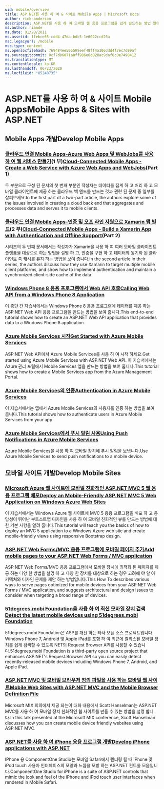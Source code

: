 ```yaml
---
uid: mobile/overview
title: ASP.NET를 사용 하 여 & 사이트 Mobile Apps | Microsoft Docs
author: rick-anderson
description: ASP.NET를 사용 하 여 모바일 웹 응용 프로그램을 쉽게 빌드하는 방법 알아보기
ms.author: riande
ms.date: 01/28/2011
ms.assetid: 1febce65-cdd4-47da-bdb5-1e6022ccd20a
msc.legacyurl: /mobile
msc.type: content
ms.openlocfilehash: 769484ee505599eef48ff4a106ddd4f7ec7d99af
ms.sourcegitcommit: 0cf7d06071a8ff986e6c028ac9daf0c0e7490412
ms.translationtype: MT
ms.contentlocale: ko-KR
ms.lasthandoff: 06/23/2020
ms.locfileid: "85240735"
---
```

# <a name="mobile-apps--sites-with-aspnet"></a><span data-ttu-id="fc8f1-103">ASP.NET를 사용 하 여 & 사이트 Mobile Apps</span><span class="sxs-lookup"><span data-stu-id="fc8f1-103">Mobile Apps & Sites with ASP.NET</span></span>

## <a name="develop-mobile-apps"></a><span data-ttu-id="fc8f1-104">Mobile Apps 개발</span><span class="sxs-lookup"><span data-stu-id="fc8f1-104">Develop Mobile Apps</span></span>

### <a name="cloud-connected-mobile-apps---create-a-web-service-with-azure-web-apps-and-webjobspart-1"></a><span data-ttu-id="fc8f1-105">[클라우드 연결 Mobile Apps-Azure Web Apps 및 WebJobs를 사용 하 여 웹 서비스 만들기](https://msdn.microsoft.com/magazine/mt185572)(1 부)</span><span class="sxs-lookup"><span data-stu-id="fc8f1-105">[Cloud-Connected Mobile Apps - Create a Web Service with Azure Web Apps and WebJobs](https://msdn.microsoft.com/magazine/mt185572)(Part 1)</span></span>

<span data-ttu-id="fc8f1-106">두 부분으로 구성 된 문서의 첫 번째 부분인 작성자는 데이터를 집계 하 고 처리 하 고 모바일 클라이언트에 제공 하는 클라우드 백 엔드를 만드는 것과 관련 된 문제 중 일부를 살펴보세요.</span><span class="sxs-lookup"><span data-stu-id="fc8f1-106">In the first part of a two-part article, the authors explore some of the issues involved in creating a cloud back end that aggregates and processes data and serves it to mobile clients.</span></span>

### <a name="cloud-connected-mobile-apps---build-a-xamarin-app-with-authentication-and-offline-supportpart-2"></a><span data-ttu-id="fc8f1-107">[클라우드 연결 Mobile Apps-인증 및 오프 라인 지원으로 Xamarin 앱 빌드](https://msdn.microsoft.com/magazine/mt422581.aspx)(2 부)</span><span class="sxs-lookup"><span data-stu-id="fc8f1-107">[Cloud-Connected Mobile Apps - Build a Xamarin App with Authentication and Offline Support](https://msdn.microsoft.com/magazine/mt422581.aspx)(Part 2)</span></span>

<span data-ttu-id="fc8f1-108">시리즈의 두 번째 문서에서는 작성자가 Xamarin을 사용 하 여 여러 모바일 클라이언트 플랫폼을 대상으로 하는 방법을 설명 하 고, 인증을 구현 하 고 데이터의 동기화 된 클라이언트 쪽 캐시를 유지 하는 방법을 보여 줍니다.</span><span class="sxs-lookup"><span data-stu-id="fc8f1-108">In the second article in their series, the authors discuss how they use Xamarin to target multiple mobile client platforms, and show how to implement authentication and maintain a synchronized client-side cache of the data.</span></span>

### <a name="calling-web-api-from-a-windows-phone-8-application"></a>[<span data-ttu-id="fc8f1-109">Windows Phone 8 응용 프로그램에서 Web API 호출</span><span class="sxs-lookup"><span data-stu-id="fc8f1-109">Calling Web API from a Windows Phone 8 Application</span></span>](../web-api/overview/mobile-clients/calling-web-api-from-a-windows-phone-8-application.md)

<span data-ttu-id="fc8f1-110">이 종단 간 자습서에서는 Windows Phone 8 응용 프로그램에 데이터를 제공 하는 ASP.NET Web API 응용 프로그램을 만드는 방법을 보여 줍니다.</span><span class="sxs-lookup"><span data-stu-id="fc8f1-110">This end-to-end tutorial shows how to create an ASP.NET Web API application that provides data to a Windows Phone 8 application.</span></span>

### <a name="get-started-with-azure-mobile-services"></a>[<span data-ttu-id="fc8f1-111">Azure Mobile Services 시작</span><span class="sxs-lookup"><span data-stu-id="fc8f1-111">Get Started with Azure Mobile Services</span></span>](https://azure.microsoft.com/documentation/articles/mobile-services-dotnet-backend-windows-store-dotnet-get-started?WT.mc_id=zumo_aspnet)

<span data-ttu-id="fc8f1-112">ASP.NET Web API에서 Azure Mobile Services를 사용 하 여 시작 하세요.</span><span class="sxs-lookup"><span data-stu-id="fc8f1-112">Get started using Azure Mobile Services with ASP.NET Web API.</span></span> <span data-ttu-id="fc8f1-113">이 자습서에서는 Azure 관리 포털에서 Mobile Services 앱을 만드는 방법을 보여 줍니다.</span><span class="sxs-lookup"><span data-stu-id="fc8f1-113">This tutorial shows how to create a Mobile Services app from the Azure Management Portal.</span></span>

### <a name="authentication-in-azure-mobile-services"></a>[<span data-ttu-id="fc8f1-114">Azure Mobile Services의 인증</span><span class="sxs-lookup"><span data-stu-id="fc8f1-114">Authentication in Azure Mobile Services</span></span>](https://azure.microsoft.com/documentation/articles/mobile-services-dotnet-backend-windows-store-dotnet-get-started-users/?WT.mc_id=zumo_aspnet)

<span data-ttu-id="fc8f1-115">이 자습서에서는 앱에서 Azure Mobile Services의 사용자를 인증 하는 방법을 보여 줍니다.</span><span class="sxs-lookup"><span data-stu-id="fc8f1-115">This tutorial shows how to authenticate users in Azure Mobile Services from your app.</span></span>

### <a name="using-push-notifications-in-azure-mobile-services"></a>[<span data-ttu-id="fc8f1-116">Azure Mobile Services에서 푸시 알림 사용</span><span class="sxs-lookup"><span data-stu-id="fc8f1-116">Using Push Notifications in Azure Mobile Services</span></span>](https://azure.microsoft.com/documentation/articles/mobile-services-dotnet-backend-windows-store-dotnet-get-started-push/?WT.mc_id=zumo_aspnet)

<span data-ttu-id="fc8f1-117">Azure Mobile Services을 사용 하 여 모바일 장치에 푸시 알림을 보냅니다.</span><span class="sxs-lookup"><span data-stu-id="fc8f1-117">Use Azure Mobile Services to send push notifications to a mobile device.</span></span>

## <a name="develop-mobile-sites"></a><span data-ttu-id="fc8f1-118">모바일 사이트 개발</span><span class="sxs-lookup"><span data-stu-id="fc8f1-118">Develop Mobile Sites</span></span>

### <a name="deploy-an-mobile-friendly-aspnet-mvc-5-web-application-on-windows-azure-web-sites"></a>[<span data-ttu-id="fc8f1-119">Microsoft Azure 웹 사이트에 모바일 친화적인 ASP.NET MVC 5 웹 응용 프로그램 배포</span><span class="sxs-lookup"><span data-stu-id="fc8f1-119">Deploy an Mobile-Friendly ASP.NET MVC 5 Web Application on Windows Azure Web Sites</span></span>](https://docs.microsoft.com/azure/app-service-web/web-sites-dotnet-deploy-aspnet-mvc-mobile-app)

<span data-ttu-id="fc8f1-120">이 자습서에서는 Windows Azure 웹 사이트에 MVC 5 응용 프로그램을 배포 하 고 응답성이 뛰어난 부트스트랩 디자인을 사용 하 여 모바일 친화적인 뷰를 만드는 방법에 대 한 기본 사항을 알려 줍니다.</span><span class="sxs-lookup"><span data-stu-id="fc8f1-120">This tutorial will teach you the basics of how to deploy an MVC 5 application to a Windows Azure web site and create mobile-friendly views using responsive Bootstrap design.</span></span>

### <a name="add-mobile-pages-to-your-aspnet-web-forms--mvc-application"></a>[<span data-ttu-id="fc8f1-121">ASP.NET Web Forms/MVC 응용 프로그램에 모바일 페이지 추가</span><span class="sxs-lookup"><span data-stu-id="fc8f1-121">Add mobile pages to your ASP.NET Web Forms / MVC application</span></span>](../whitepapers/add-mobile-pages-to-your-aspnet-web-forms-mvc-application.md)

<span data-ttu-id="fc8f1-122">ASP.NET Web Forms/MVC 응용 프로그램에서 모바일 장치에 최적화 된 페이지를 제공 하는 다양 한 방법을 설명 하 고 다양 한 장치를 대상으로 하는 경우 고려해 야 할 아키텍처와 디자인 문제를 제안 하는 방법입니다.</span><span class="sxs-lookup"><span data-stu-id="fc8f1-122">This How To describes various ways to serve pages optimized for mobile devices from your ASP.NET Web Forms / MVC application, and suggests architectural and design issues to consider when targeting a broad range of devices.</span></span>

### <a name="detect-the-latest-mobile-devices-using-51degreesmobi-foundation"></a>[<span data-ttu-id="fc8f1-123">51degrees.mobi Foundation을 사용 하 여 최신 모바일 장치 검색</span><span class="sxs-lookup"><span data-stu-id="fc8f1-123">Detect the latest mobile devices using 51degrees.mobi Foundation</span></span>](https://github.com/51Degrees/dotNET-Device-Detection)

<span data-ttu-id="fc8f1-124">51degrees.mobi Foundation은 ASP를 개선 하는 타사 오픈 소스 프로젝트입니다. Windows Phone 7, Android 및 Apple iPad를 포함 하 여 최근에 릴리스된 모바일 장치를 쉽게 검색할 수 있도록 NET의 Request Browser API를 사용할 수 있습니다.</span><span class="sxs-lookup"><span data-stu-id="fc8f1-124">51degrees.mobi Foundation is a third-party open source project that enhances ASP.NET's Request.Browser API so you can easily detect recently-released mobile devices including Windows Phone 7, Android, and Apple iPad.</span></span>

### <a name="mobile-web-sites-with-aspnet-mvc-and-the-mobile-browser-definition-file"></a>[<span data-ttu-id="fc8f1-125">ASP.NET MVC 및 모바일 브라우저 정의 파일을 사용 하는 모바일 웹 사이트</span><span class="sxs-lookup"><span data-stu-id="fc8f1-125">Mobile Web Sites with ASP.NET MVC and the Mobile Browser Definition File</span></span>](http://www.hanselman.com/blog/MixMobileWebSitesWithASPNETMVCAndTheMobileBrowserDefinitionFile.aspx)

<span data-ttu-id="fc8f1-126">Microsoft MIX 회의에서 제공 되는이 대화 내용에서 Scott Hanselman는 ASP.NET MVC를 사용 하 여 모바일 장치 친화적인 웹 사이트를 만들 수 있는 방법을 설명 합니다.</span><span class="sxs-lookup"><span data-stu-id="fc8f1-126">In this talk presented at the Microsoft MIX conference, Scott Hanselman discusses how you can create mobile device friendly websites using ASP.NET MVC.</span></span>

### <a name="develop-iphone-applications-with-aspnet"></a>[<span data-ttu-id="fc8f1-127">ASP.NET를 사용 하 여 iPhone 응용 프로그램 개발</span><span class="sxs-lookup"><span data-stu-id="fc8f1-127">Develop iPhone applications with ASP.NET</span></span>](https://www.componentsource.com/product/componentone-studio-for-iphone)

<span data-ttu-id="fc8f1-128">IPhone 용 ComponentOne Studio는 모바일 Safari에서 렌더링 될 때 iPhone 및 iPod touch 사용자 인터페이스의 모양과 느낌을 모방 하는 ASP.NET 컨트롤 모음입니다.</span><span class="sxs-lookup"><span data-stu-id="fc8f1-128">ComponentOne Studio for iPhone is a suite of ASP.NET controls that mimic the look and feel of the iPhone and iPod touch user interfaces when rendered in Mobile Safari.</span></span>
